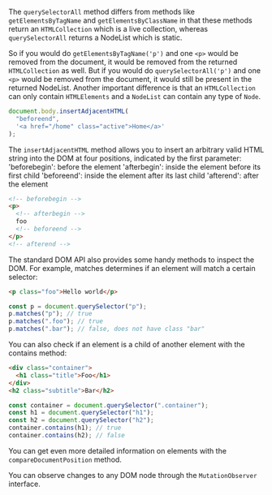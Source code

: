 The `querySelectorAll` method differs from methods like `getElementsByTagName` and `getElementsByClassName` in that these methods return an `HTMLCollection` which is a live collection, whereas `querySelectorAll` returns a NodeList which is static.

So if you would do `getElementsByTagName('p')` and one `<p>` would be removed from the document, it would be removed from the returned `HTMLCollection` as well.
But if you would do `querySelectorAll('p')` and one `<p>` would be removed from the document, it would still be present in the returned NodeList.
Another important difference is that an `HTMLCollection` can only contain `HTMLElements` and a `NodeList` can contain any type of `Node`.

```js
document.body.insertAdjacentHTML(
  "beforeend",
  '<a href="/home" class="active">Home</a>'
);
```

The `insertAdjacentHTML` method allows you to insert an arbitrary valid HTML string into the DOM at four positions, indicated by the first parameter:
'beforebegin': before the element
'afterbegin': inside the element before its first child
'beforeend': inside the element after its last child
'afterend': after the element

```html
<!-- beforebegin -->
<p>
  <!-- afterbegin -->
  foo
  <!-- beforeend -->
</p>
<!-- afterend -->
```

The standard DOM API also provides some handy methods to inspect the DOM. For example, matches determines if an element will match a certain selector:

```html
<p class="foo">Hello world</p>
```

```js
const p = document.querySelector("p");
p.matches("p"); // true
p.matches(".foo"); // true
p.matches(".bar"); // false, does not have class "bar"
```

You can also check if an element is a child of another element with the contains method:

```html
<div class="container">
  <h1 class="title">Foo</h1>
</div>
<h2 class="subtitle">Bar</h2>
```

```js
const container = document.querySelector(".container");
const h1 = document.querySelector("h1");
const h2 = document.querySelector("h2");
container.contains(h1); // true
container.contains(h2); // false
```

You can get even more detailed information on elements with the `compareDocumentPosition` method.

You can observe changes to any DOM node through the `MutationObserver` interface.